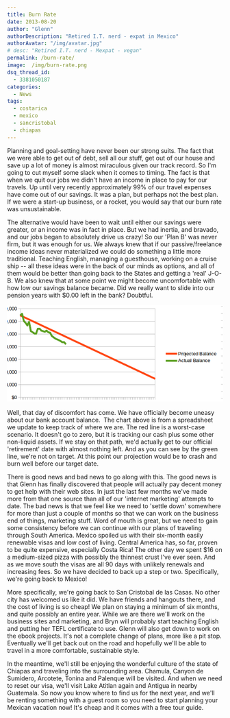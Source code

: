 ```yaml
---
title: Burn Rate
date: 2013-08-20
author: "Glenn"
authorDescription: "Retired I.T. nerd - expat in Mexico"
authorAvatar: "/img/avatar.jpg"
# desc: "Retired I.T. nerd - Mexpat - vegan"
permalink: /burn-rate/
image:  /img/burn-rate.png
dsq_thread_id:
  - 3381050187
categories:
  - News
tags:
  - costarica
  - mexico
  - sancristobal
  - chiapas
---
```

Planning and goal-setting have never been our strong suits. The fact that we were able to get out of debt, sell all our stuff, get out of our house and save up a lot of money is almost miraculous given our track record. So I'm going to cut myself some slack when it comes to timing. The fact is that when we quit our jobs we didn't have an income in place to pay for our travels. Up until very recently approximately 99% of our travel expenses have come out of our savings. It was a plan, but perhaps not the best plan. If we were a start-up business, or a rocket, you would say that our burn rate was unsustainable.

The alternative would have been to wait until either our savings were greater, or an income was in fact in place. But we had inertia, and bravado, and our jobs began to absolutely drive us crazy! So our 'Plan B' was never firm, but it was enough for us. We always knew that if our passive/freelance income ideas never materialized we could do something a little more traditional. Teaching English, managing a guesthouse, working on a cruise ship -- all these ideas were in the back of our minds as options, and all of them would be better than going back to the States and getting a 'real' J-O-B. We also knew that at some point we might become uncomfortable with how low our savings balance became. Did we really want to slide into our pension years with $0.00 left in the bank? Doubtful.

![](/img/2013/08/burn-rate.png)

Well, that day of discomfort has come. We have officially become uneasy about our bank account balance.  The chart above is from a spreadsheet we update to keep track of where we are. The red line is a worst-case scenario. It doesn't go to zero, but it is tracking our cash plus some other non-liquid assets. If we stay on that path, we'd actually get to our official 'retirement' date with almost nothing left. And as you can see by the green line, we're not on target. At this point our projection would be to crash and burn well before our target date.

There is good news and bad news to go along with this. The good news is that Glenn has finally discovered that people will actually pay decent money to get help with their web sites. In just the last few months we've made more from that one source than all of our 'internet marketing' attempts to date. The bad news is that we feel like we need to 'settle down' somewhere for more than just a couple of months so that we can work on the business end of things, marketing stuff. Word of mouth is great, but we need to gain some consistency before we can continue with our plans of traveling through South America. Mexico spoiled us with their six-month easily renewable visas and low cost of living. Central America has, so far, proven to be quite expensive, especially Costa Rica! The other day we spent $16 on a medium-sized pizza with possibly the thinnest crust I've ever seen. And as we move south the visas are all 90 days with unlikely renewals and increasing fees. So we have decided to back up a step or two. Specifically, we're going back to Mexico!

More specifically, we're going back to San Cristobal de las Casas. No other city has welcomed us like it did. We have friends and hangouts there, and the cost of living is so cheap! We plan on staying a minimum of six months, and quite possibly an entire year. While we are there we'll work on the business sites and marketing, and Bryn will probably start teaching English and putting her TEFL certificate to use. Glenn will also get down to work on the ebook projects. It's not a complete change of plans, more like a pit stop. Eventually we'll get back out on the road and hopefully we'll be able to travel in a more comfortable, sustainable style.

In the meantime, we'll still be enjoying the wonderful culture of the state of Chiapas and traveling into the surrounding area. Chamula, Canyon de Sumidero, Arcotete, Tonina and Palenque will be visited. And when we need to reset our visa, we'll visit Lake Atitlan again and Antigua in nearby Guatemala. So now you know where to find us for the next year, and we'll be renting something with a guest room so you need to start planning your Mexican vacation now! It's cheap and it comes with a free tour guide.
